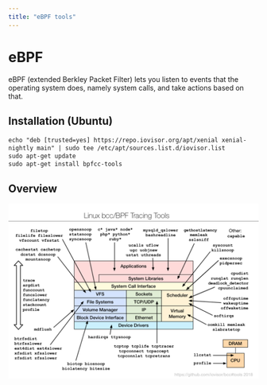 ```yaml
---
title: "eBPF tools"
---
```


# eBPF

eBPF (extended Berkley Packet Filter) lets you listen to events that the operating system does, namely system calls, and take actions based on that.

## Installation (Ubuntu)

```
echo "deb [trusted=yes] https://repo.iovisor.org/apt/xenial xenial-nightly main" | sudo tee /etc/apt/sources.list.d/iovisor.list
sudo apt-get update
sudo apt-get install bpfcc-tools
```

## Overview

![Tool Overview](../img/bcc_tracing_tools.png)
